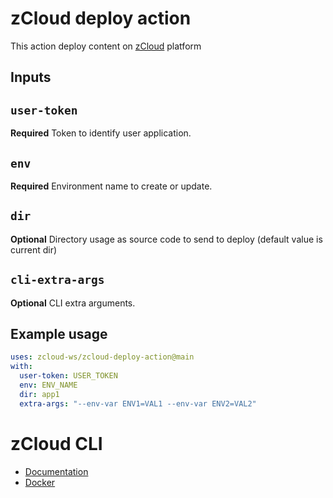 # zCloud deploy action

This action deploy content on [zCloud](https://www.zcloud.ws) platform

## Inputs

## `user-token`

**Required** Token to identify user application.

## `env`

**Required** Environment name to create or update.

## `dir`

**Optional** Directory usage as source code to send to deploy (default value is current dir)

## `cli-extra-args`

**Optional** CLI extra arguments.

## Example usage

```yaml
uses: zcloud-ws/zcloud-deploy-action@main
with:
  user-token: USER_TOKEN
  env: ENV_NAME
  dir: app1
  extra-args: "--env-var ENV1=VAL1 --env-var ENV2=VAL2"
```

# zCloud CLI

- [Documentation](https://docs.zcloud.ws/docs/cli/)
- [Docker](https://hub.docker.com/r/zcloudws/zcloud-cli)
